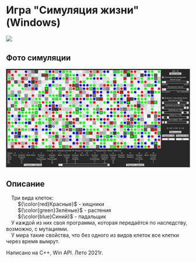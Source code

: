 # Игра "Симуляция жизни" (Windows)

[<img src="Info/Ico_Life_simulation.ico" width="160"/>](Info/Ico_Life_simulation.ico)

## Фото симуляции

[<img src="Info/in_simulation.jpg" width="600"/>](Info/in_simulation.jpg)

## Описание
&emsp;Три вида клеток:<br>
&emsp;&emsp; ${\color{red}Красные}$ - хищники<br>
&emsp;&emsp; ${\color{green}Зелёные}$ - растения<br>
&emsp;&emsp; ${\color{blue}Синий}$ - падальщик<br>
&emsp;У каждой из них своя программа, которая передаётся по наследству, возможно, с мутациями.<br>
&emsp;У мира такие свойства, что без одного из видов клеток все клетки через время вымрут.<br>

Написано на C++, Win API. Лето 2021г.